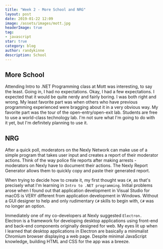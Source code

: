 ```yaml
---
title: "Week 2 - More School and NRG"
layout: post
date: 2019-01-22 12:09
image: /assets/images/mott.jpg
headerImage: true
tag:
- javascript
star: true
category: blog
author: randykinne
description: School
---
```


## More School

Attending Intro to .NET Programming class at Mott was interesting, to say the least. Going in, I had no expectations. Okay, I had a few expectations. I expected that it would be quite nerdy and fairly boring. I was both right and wrong. My least favorite part was when others who have previous programming experienced were bragging about it in a very obvious way. My favorite part was the tour of the open-entry/open-exit lab. Students are free to use a world-class technology lab. I'm not sure what I'm going to do with it yet, but I'm definitely planning to use it.

## NRG

After a quick poll, moderators on the Nexly Network can make use of a simple program that takes user input and creates a report of their moderator actions. Think of the way police file reports after making arrests - moderators on Nexly have to document their actions. The Nexly Report Generator allows them to quickly copy and paste their generated report.

When trying to decide how to create it, my first thought was `C#`, as that's precisely what I'm learning in `Intro to .NET programming`. Initial problems arose when I found out that application development in Visual Studio for macOS is VERY different from application development in Windows. Without a GUI designer to help and only rudimentary `C#` skills to begin with, `C#` was no longer an option. 

Immediately one of my co-developers at Nexly suggested `Electron.` Electron is a framework for developing desktop applications using front-end and back-end components originally designed for web. My eyes lit up when I learned that desktop applications in Electron are basically a minimalist Chromium browser displaying a web page. Despite minimal JavaScript knowledge, building HTML and CSS for the app was a breeze. 